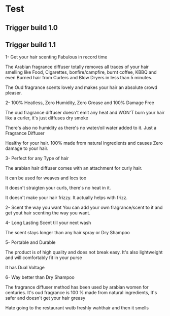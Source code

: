 # Test

## Trigger build 1.0
## Trigger build 1.1



1- Get your hair scenting Fabulous in record time

   The Arabian fragrance diffuser totally removes all traces of your hair smelling like Food, Cigarettes, bonfire/campfire, burnt coffee, KBBQ and even
   Burned hair from Curlers and Blow Dryers in less than 5 minutes.
   
   The Oud fragrance scents lovely and makes your hair an absolute crowd pleaser.
   


2- 100% Heatless, Zero Humidity, Zero Grease and 100% Damage Free
   
   The oud fragrance diffuser doesn't emit any heat and WON'T burn your hair like a curler, it's just diffuses dry smoke

   There's also no humidity as there's no water/oil water added to it. Just a Fragrance Diffuser

   Healthy for your hair. 100% made from natural ingredients and causes Zero damage to your hair.


3- Perfect for any Type of hair

   The arabian hair diffuser comes with an attachment for curly hair.

   It can be used for weaves and locs too

   It doesn't straigten your curls, there's no heat in it.
   
   It doesn't make your hair frizzy. It actually helps with frizz.


2- Scent the way you want
   You can add your own fragrance/scent to it and get yout hair scenting the way you want.  


   
4- Long Lasting Scent till your next wash
   
   The scent stays longer than any hair spray or Dry Shampoo
   

5- Portable and Durable

   The product is of high quality and does not break easy. It's also lightweight and will comfortably fit in your purse
   
   It has Dual Voltage


6- Way better than Dry Shampoo

   The fragrance diffuser method has been used by arabian women for centuries.
   It's oud fragrance is 100 % made from natural ingredients, It's safer and doesn't get your hair greasy
   

Hate going to the restaurant wutb freshly wahthair and then it smells

